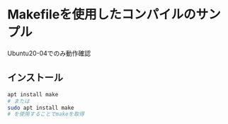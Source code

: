 # Makefileを使用したコンパイルのサンプル
Ubuntu20-04でのみ動作確認

## インストール
```bash
apt install make
# または
sudo apt install make
# を使用することでmakeを取得
```
